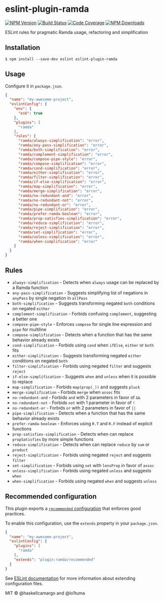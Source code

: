 # eslint-plugin-ramda

[![NPM Version](https://img.shields.io/npm/v/eslint-plugin-ramda.svg?style=flat)](https://www.npmjs.org/package/eslint-plugin-ramda)
[![Build Status](https://api.travis-ci.org/ramda/eslint-plugin-ramda.svg?branch=master)](https://travis-ci.org/ramda/eslint-plugin-ramda)
[![Code Coverage](https://codecov.io/gh/ramda/eslint-plugin-ramda/branch/master/graph/badge.svg)](https://codecov.io/gh/ramda/eslint-plugin-ramda)
[![NPM Downloads](https://img.shields.io/npm/dm/eslint-plugin-ramda.svg?style=flat)](https://www.npmjs.org/package/eslint-plugin-ramda)

ESLint rules for pragmatic Ramda usage, refactoring and simplification

## Installation

```
$ npm install --save-dev eslint eslint-plugin-ramda
```

## Usage

Configure it in `package.json`.

```json
{
  "name": "my-awesome-project",
  "eslintConfig": {
    "env": {
      "es6": true
    },
    "plugins": [
      "ramda"
    ],
    "rules": {
      "ramda/always-simplification": "error",
      "ramda/any-pass-simplification": "error",
      "ramda/both-simplification": "error",
      "ramda/complement-simplification": "error",
      "ramda/compose-pipe-style": "error",
      "ramda/compose-simplification": "error",
      "ramda/cond-simplification": "error",
      "ramda/either-simplification": "error",
      "ramda/filter-simplification": "error",
      "ramda/if-else-simplification": "error",
      "ramda/map-simplification": "error",
      "ramda/merge-simplification": "error",
      "ramda/no-redundant-and": "error",
      "ramda/no-redundant-not": "error",
      "ramda/no-redundant-or": "error",
      "ramda/pipe-simplification": "error",
      "ramda/prefer-ramda-boolean": "error",
      "ramda/prop-satisfies-simplification": "error",
      "ramda/reduce-simplification": "error",
      "ramda/reject-simplification": "error",
      "ramda/set-simplification": "error",
      "ramda/unless-simplification": "error",
      "ramda/when-simplification": "error"
    }
  }
}
```

## Rules

- `always-simplification` - Detects when `always` usage can be replaced by a Ramda function
- `any-pass-simplification` - Suggests simplifying list of negations in `anyPass` by single negation in `allPass`
- `both-simplification` - Suggests transforming negated `both` conditions on negated `either`
- `complement-simplification` - Forbids confusing `complement`, suggesting a better one
- `compose-pipe-style` - Enforces `compose` for single line expression and `pipe` for multiline
- `compose-simplification` - Detects when a function that has the same behavior already exists
- `cond-simplification` - Forbids using `cond` when `ifElse`, `either` or `both` fits
- `either-simplification` - Suggests transforming negated `either` conditions on negated `both`
- `filter-simplification` - Forbids using negated `filter` and suggests `reject`
- `if-else-simplification` - Suggests `when` and `unless` when it is possible to replace
- `map-simplification` - Forbids `map(prop(_))` and suggests `pluck`
- `merge-simplification` - Forbids `merge` when `assoc` fits
- `no-redundant-and` - Forbids `and` with 2 parameters in favor of `&&`
- `no-redundant-not` - Forbids `not` with 1 parameter in favor of `!`
- `no-redundant-or` - Forbids `or` with 2 parameters in favor of `||`
- `pipe-simplification` - Detects when a function that has the same behavior already exists
- `prefer-ramda-boolean` - Enforces using `R.T` and `R.F` instead of explicit functions
- `prop-satisfies-simplification` - Detects when can replace `propSatisfies` by more simple functions
- `reduce-simplification` - Detects when can replace `reduce` by `sum` or `product`
- `reject-simplification` - Forbids using negated `reject` and suggests `filter`
- `set-simplification` - Forbids using `set` with `lensProp` in favor of `assoc`
- `unless-simplification` - Forbids using negated `unless` and suggests `when`
- `when-simplification` - Forbids using negated `when` and suggests `unless`

## Recommended configuration

This plugin exports a [`recommended` configuration](index.js) that enforces good practices.

To enable this configuration, use the `extends` property in your `package.json`.

```json
{
  "name": "my-awesome-project",
  "eslintConfig": {
    "plugins": [
      "ramda"
    ],
    "extends": "plugin:ramda/recommended"
  }
}
```

See [ESLint documentation](http://eslint.org/docs/user-guide/configuring#extending-configuration-files)
for more information about extending configuration files.

MIT © @haskellcamargo and @lo1tuma
